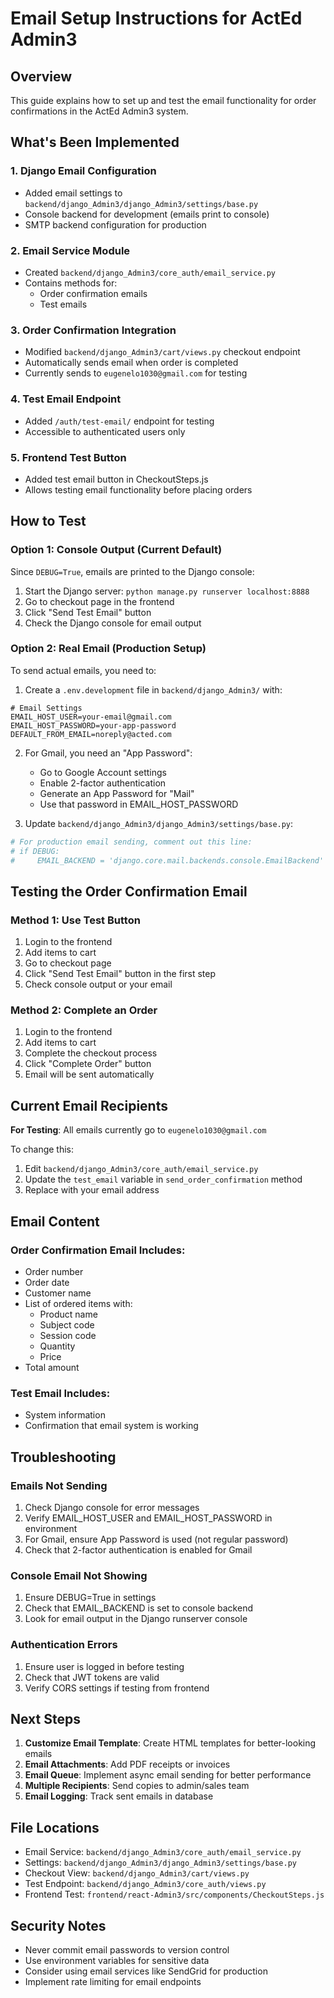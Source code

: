 # Email Setup Instructions for ActEd Admin3

## Overview
This guide explains how to set up and test the email functionality for order confirmations in the ActEd Admin3 system.

## What's Been Implemented

### 1. Django Email Configuration
- Added email settings to `backend/django_Admin3/django_Admin3/settings/base.py`
- Console backend for development (emails print to console)
- SMTP backend configuration for production

### 2. Email Service Module
- Created `backend/django_Admin3/core_auth/email_service.py`
- Contains methods for:
  - Order confirmation emails
  - Test emails

### 3. Order Confirmation Integration
- Modified `backend/django_Admin3/cart/views.py` checkout endpoint
- Automatically sends email when order is completed
- Currently sends to `eugenelo1030@gmail.com` for testing

### 4. Test Email Endpoint
- Added `/auth/test-email/` endpoint for testing
- Accessible to authenticated users only

### 5. Frontend Test Button
- Added test email button in CheckoutSteps.js
- Allows testing email functionality before placing orders

## How to Test

### Option 1: Console Output (Current Default)
Since `DEBUG=True`, emails are printed to the Django console:

1. Start the Django server: `python manage.py runserver localhost:8888`
2. Go to checkout page in the frontend
3. Click "Send Test Email" button
4. Check the Django console for email output

### Option 2: Real Email (Production Setup)
To send actual emails, you need to:

1. Create a `.env.development` file in `backend/django_Admin3/` with:
```
# Email Settings
EMAIL_HOST_USER=your-email@gmail.com
EMAIL_HOST_PASSWORD=your-app-password
DEFAULT_FROM_EMAIL=noreply@acted.com
```

2. For Gmail, you need an "App Password":
   - Go to Google Account settings
   - Enable 2-factor authentication
   - Generate an App Password for "Mail"
   - Use that password in EMAIL_HOST_PASSWORD

3. Update `backend/django_Admin3/django_Admin3/settings/base.py`:
```python
# For production email sending, comment out this line:
# if DEBUG:
#     EMAIL_BACKEND = 'django.core.mail.backends.console.EmailBackend'
```

## Testing the Order Confirmation Email

### Method 1: Use Test Button
1. Login to the frontend
2. Add items to cart
3. Go to checkout page
4. Click "Send Test Email" button in the first step
5. Check console output or your email

### Method 2: Complete an Order
1. Login to the frontend
2. Add items to cart
3. Complete the checkout process
4. Click "Complete Order" button
5. Email will be sent automatically

## Current Email Recipients

**For Testing**: All emails currently go to `eugenelo1030@gmail.com`

To change this:
1. Edit `backend/django_Admin3/core_auth/email_service.py`
2. Update the `test_email` variable in `send_order_confirmation` method
3. Replace with your email address

## Email Content

### Order Confirmation Email Includes:
- Order number
- Order date
- Customer name
- List of ordered items with:
  - Product name
  - Subject code
  - Session code
  - Quantity
  - Price
- Total amount

### Test Email Includes:
- System information
- Confirmation that email system is working

## Troubleshooting

### Emails Not Sending
1. Check Django console for error messages
2. Verify EMAIL_HOST_USER and EMAIL_HOST_PASSWORD in environment
3. For Gmail, ensure App Password is used (not regular password)
4. Check that 2-factor authentication is enabled for Gmail

### Console Email Not Showing
1. Ensure DEBUG=True in settings
2. Check that EMAIL_BACKEND is set to console backend
3. Look for email output in the Django runserver console

### Authentication Errors
1. Ensure user is logged in before testing
2. Check that JWT tokens are valid
3. Verify CORS settings if testing from frontend

## Next Steps

1. **Customize Email Template**: Create HTML templates for better-looking emails
2. **Email Attachments**: Add PDF receipts or invoices
3. **Email Queue**: Implement async email sending for better performance
4. **Multiple Recipients**: Send copies to admin/sales team
5. **Email Logging**: Track sent emails in database

## File Locations

- Email Service: `backend/django_Admin3/core_auth/email_service.py`
- Settings: `backend/django_Admin3/django_Admin3/settings/base.py`
- Checkout View: `backend/django_Admin3/cart/views.py`
- Test Endpoint: `backend/django_Admin3/core_auth/views.py`
- Frontend Test: `frontend/react-Admin3/src/components/CheckoutSteps.js`

## Security Notes

- Never commit email passwords to version control
- Use environment variables for sensitive data
- Consider using email services like SendGrid for production
- Implement rate limiting for email endpoints 